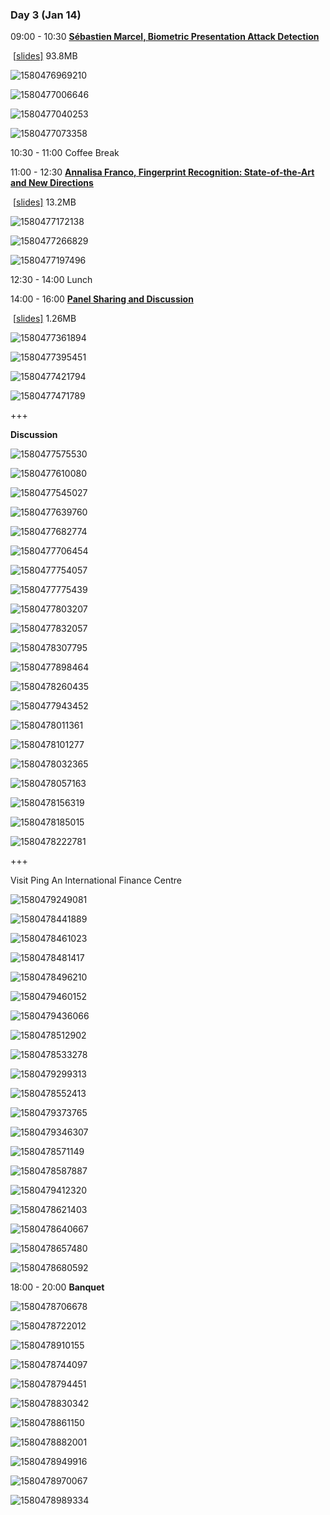 ### **Day 3** (Jan 14)

09:00 - 10:30	[**Sébastien Marcel, Biometric Presentation Attack Detection**](https://www.comp.hkbu.edu.hk/wsb2020/lecturer_details.php?lect_id=6)

​						   [[slides\]](https://www.comp.hkbu.edu.hk/wsb2020/slides/Sébastien_Marcel.pdf) 93.8MB

![1580476969210](https://github.com/ChurchChen/WSB-2020/blob/master/img/1580476969210.png)

![1580477006646](https://github.com/ChurchChen/WSB-2020/blob/master/img/1580477006646.png)

![1580477040253](https://github.com/ChurchChen/WSB-2020/blob/master/img/1580477040253.png)

![1580477073358](https://github.com/ChurchChen/WSB-2020/blob/master/img/1580477073358.png)

10:30 - 11:00	Coffee Break



11:00 - 12:30	 [**Annalisa Franco, Fingerprint Recognition: State-of-the-Art and New Directions**](https://www.comp.hkbu.edu.hk/wsb2020/lecturer_details.php?lect_id=2)

​							[[slides\]](https://www.comp.hkbu.edu.hk/wsb2020/slides/Annalisa_Franco.pdf) 13.2MB

![1580477172138](https://github.com/ChurchChen/WSB-2020/blob/master/img/1580477172138.png)

![1580477266829](https://github.com/ChurchChen/WSB-2020/blob/master/img/1580477266829.png)

![1580477197496](https://github.com/ChurchChen/WSB-2020/blob/master/img/1580477197496.png)

12:30 - 14:00	Lunch

14:00 - 16:00	**[Panel Sharing and Discussion](https://www.comp.hkbu.edu.hk/wsb2020/panel_sharing.php)**

​														[[slides\]](https://www.comp.hkbu.edu.hk/wsb2020/slides/panel_sharing.pdf) 1.26MB

![1580477361894](https://github.com/ChurchChen/WSB-2020/blob/master/img/1580477361894.png)

![1580477395451](https://github.com/ChurchChen/WSB-2020/blob/master/img/1580477395451.png)

![1580477421794](https://github.com/ChurchChen/WSB-2020/blob/master/img/1580477421794.png)

![1580477471789](https://github.com/ChurchChen/WSB-2020/blob/master/img/1580477471789.png)

+++

**Discussion**

![1580477575530](https://github.com/ChurchChen/WSB-2020/blob/master/img/1580477575530.png)

![1580477610080](https://github.com/ChurchChen/WSB-2020/blob/master/img/1580477610080.png)

![1580477545027](https://github.com/ChurchChen/WSB-2020/blob/master/img/1580477545027.png)

![1580477639760](https://github.com/ChurchChen/WSB-2020/blob/master/img/1580477639760.png)

![1580477682774](https://github.com/ChurchChen/WSB-2020/blob/master/img/1580477682774.png)

![1580477706454](https://github.com/ChurchChen/WSB-2020/blob/master/img/1580477706454.png)

![1580477754057](https://github.com/ChurchChen/WSB-2020/blob/master/img/1580477754057.png)

![1580477775439](https://github.com/ChurchChen/WSB-2020/blob/master/img/1580477775439.png)

![1580477803207](https://github.com/ChurchChen/WSB-2020/blob/master/img/1580477803207.png)

![1580477832057](https://github.com/ChurchChen/WSB-2020/blob/master/img/1580477832057.png)

![1580478307795](https://github.com/ChurchChen/WSB-2020/blob/master/img/1580478307795.png)

![1580477898464](https://github.com/ChurchChen/WSB-2020/blob/master/img/1580477898464.png)

![1580478260435](https://github.com/ChurchChen/WSB-2020/blob/master/img/1580478260435.png)

![1580477943452](https://github.com/ChurchChen/WSB-2020/blob/master/img/1580477943452.png)

![1580478011361](https://github.com/ChurchChen/WSB-2020/blob/master/img/1580478011361.png)

![1580478101277](https://github.com/ChurchChen/WSB-2020/blob/master/img/1580478101277.png)

![1580478032365](https://github.com/ChurchChen/WSB-2020/blob/master/img/1580478032365.png)

![1580478057163](https://github.com/ChurchChen/WSB-2020/blob/master/img/1580478057163.png)

![1580478156319](https://github.com/ChurchChen/WSB-2020/blob/master/img/1580478156319.png)

![1580478185015](https://github.com/ChurchChen/WSB-2020/blob/master/img/1580478185015.png)

![1580478222781](https://github.com/ChurchChen/WSB-2020/blob/master/img/1580478222781.png)

+++

Visit Ping An International Finance Centre

![1580479249081](https://github.com/ChurchChen/WSB-2020/blob/master/img/1580479249081.png)

![1580478441889](https://github.com/ChurchChen/WSB-2020/blob/master/img/1580478441889.png)

![1580478461023](https://github.com/ChurchChen/WSB-2020/blob/master/img/1580478461023.png)

![1580478481417](https://github.com/ChurchChen/WSB-2020/blob/master/img/1580478481417.png)

![1580478496210](https://github.com/ChurchChen/WSB-2020/blob/master/img/1580478496210.png)

![1580479460152](https://github.com/ChurchChen/WSB-2020/blob/master/img/1580479460152.png)

![1580479436066](https://github.com/ChurchChen/WSB-2020/blob/master/img/1580479436066.png)

![1580478512902](https://github.com/ChurchChen/WSB-2020/blob/master/img/1580478512902.png)

![1580478533278](https://github.com/ChurchChen/WSB-2020/blob/master/img/1580478533278.png)

![1580479299313](https://github.com/ChurchChen/WSB-2020/blob/master/img/1580479299313.png)

![1580478552413](https://github.com/ChurchChen/WSB-2020/blob/master/img/1580478552413.png)

![1580479373765](https://github.com/ChurchChen/WSB-2020/blob/master/img/1580479373765.png)

![1580479346307](https://github.com/ChurchChen/WSB-2020/blob/master/img/1580479346307.png)

![1580478571149](https://github.com/ChurchChen/WSB-2020/blob/master/img/1580478571149.png)

![1580478587887](https://github.com/ChurchChen/WSB-2020/blob/master/img/1580478587887.png)

![1580479412320](https://github.com/ChurchChen/WSB-2020/blob/master/img/1580479412320.png)

![1580478621403](https://github.com/ChurchChen/WSB-2020/blob/master/img/1580478621403.png)

![1580478640667](https://github.com/ChurchChen/WSB-2020/blob/master/img/1580478640667.png)

![1580478657480](https://github.com/ChurchChen/WSB-2020/blob/master/img/1580478657480.png)

![1580478680592](https://github.com/ChurchChen/WSB-2020/blob/master/img/1580478680592.png)



18:00 - 20:00	**Banquet**

![1580478706678](https://github.com/ChurchChen/WSB-2020/blob/master/img/1580478706678.png)

![1580478722012](https://github.com/ChurchChen/WSB-2020/blob/master/img/1580478722012.png)

![1580478910155](https://github.com/ChurchChen/WSB-2020/blob/master/img/1580478910155.png)

![1580478744097](https://github.com/ChurchChen/WSB-2020/blob/master/img/1580478744097.png)

![1580478794451](https://github.com/ChurchChen/WSB-2020/blob/master/img/1580478794451.png)

![1580478830342](https://github.com/ChurchChen/WSB-2020/blob/master/img/1580478830342.png)

![1580478861150](https://github.com/ChurchChen/WSB-2020/blob/master/img/1580478861150.png)

![1580478882001](https://github.com/ChurchChen/WSB-2020/blob/master/img/1580478882001.png)

![1580478949916](https://github.com/ChurchChen/WSB-2020/blob/master/img/1580478949916.png)

![1580478970067](https://github.com/ChurchChen/WSB-2020/blob/master/img/1580478970067.png)

![1580478989334](https://github.com/ChurchChen/WSB-2020/blob/master/img/1580478989334.png)

